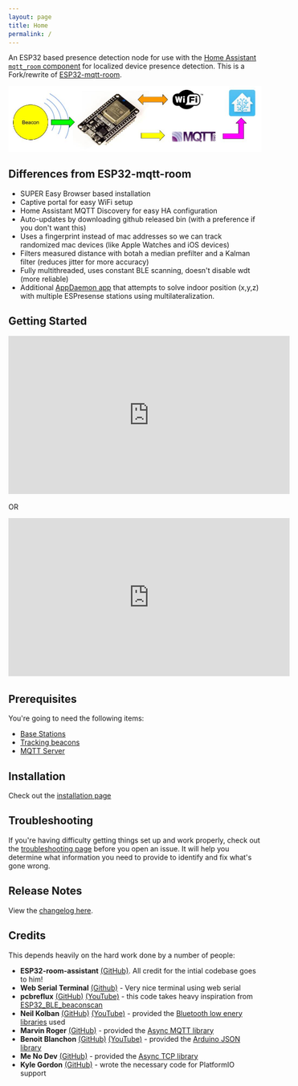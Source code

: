 ```yaml
---
layout: page
title: Home
permalink: /
---
```


An ESP32 based presence detection node for use with the [Home Assistant](https://www.home-assistant.io/) [`mqtt_room` component](https://www.home-assistant.io/components/sensor.mqtt_room/) for localized device presence detection. This is a Fork/rewrite of [ESP32-mqtt-room](https://jptrsn.github.io/ESP32-mqtt-room).

![Beacon Flow](./images/beacon_flow.jpg)

## Differences from ESP32-mqtt-room

* SUPER Easy Browser based installation
* Captive portal for easy WiFi setup
* Home Assistant MQTT Discovery for easy HA configuration
* Auto-updates by downloading github released bin (with a preference if you don't want this)
* Uses a fingerprint instead of mac addresses so we can track randomized mac devices (like Apple Watches and iOS devices)
* Filters measured distance with botah a median prefilter and a Kalman filter (reduces jitter for more accuracy)
* Fully multithreaded, uses constant BLE scanning, doesn't disable wdt (more reliable)
* Additional [AppDaemon app](https://github.com/ESPresense/ad-espresense-ips) that attempts to solve indoor position (x,y,z) with multiple ESPresense stations using multilateralization.

## Getting Started

<iframe width="560" height="315" src="https://www.youtube.com/embed/7bfW_6130To" title="YouTube video player" frameborder="0" allow="accelerometer; autoplay; clipboard-write; encrypted-media; gyroscope; picture-in-picture" allowfullscreen></iframe>

OR

<iframe width="560" height="315" src="https://www.youtube.com/embed/p7C2QvmsM8M" title="YouTube video player" frameborder="0" allow="accelerometer; autoplay; clipboard-write; encrypted-media; gyroscope; picture-in-picture" allowfullscreen></iframe>

## Prerequisites

You're going to need the following items:

* [Base Stations](./hardware)
* [Tracking beacons](./beacons)
* [MQTT Server](https://mosquitto.org/)

## Installation

Check out the [installation page](install)

## Troubleshooting

If you're having difficulty getting things set up and work properly, check out the [troubleshooting page](/troubleshooting) before you open an issue. It will help you determine what information you need to provide to identify and fix what's gone wrong.

## Release Notes

View the [changelog here](https://github.com/ESPresense/ESPresense/blob/master/CHANGELOG.md).

## Credits

This depends heavily on the hard work done by a number of people:

* **ESP32-room-assistant** [(GitHub)](https://jptrsn.github.io/ESP32-mqtt-room/index.html#credits).  All credit for the intial codebase goes to him!
* **Web Serial Terminal** [(Github)](https://github.com/rafaelaroca/web-serial-terminal) - Very nice terminal using web serial
* **pcbreflux** [(GitHub)](https://github.com/pcbreflux) [(YouTube)](https://www.youtube.com/channel/UCvsMfEoIu_ZdBIgQVcY_AZA) - this code takes heavy inspiration from [ESP32_BLE_beaconscan](https://github.com/pcbreflux/espressif/tree/master/esp32/arduino/sketchbook/ESP32_BLE_beaconscan)
* **Neil Kolban** [(GitHub)](https://github.com/nkolban) [(YouTube)](https://www.youtube.com/channel/UChKn_BlaVrMrhEquPNI6HuQ) - provided the [Bluetooth low enery libraries](https://github.com/nkolban/esp32-snippets) used
* **Marvin Roger** [(GitHub)](https://github.com/marvinroger) - provided the [Async MQTT library](http://marvinroger.viewdocs.io/async-mqtt-client/)
* **Benoit Blanchon** [(GitHub)](https://github.com/bblanchon) [(YouTube)](https://www.youtube.com/channel/UC8HZRqN4wfytHfRGMLUQWkQ) - provided the [Arduino JSON library](https://arduinojson.org/)
* **Me No Dev** [(GitHub)](https://github.com/me-no-dev) - provided the [Async TCP library](https://github.com/me-no-dev/AsyncTCP)
* **Kyle Gordon** [(GitHub)](https://github.com/kylegordon) - wrote the necessary code for PlatformIO support
